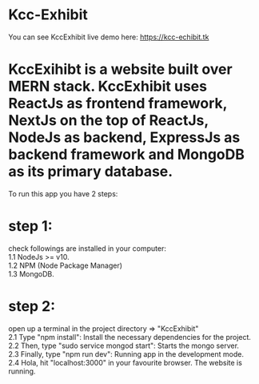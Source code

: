 # Kcc-Exhibit

You can see KccExhibit live demo here: https://kcc-echibit.tk

# KccExihibt is a website built over MERN stack. KccExhibit uses ReactJs as frontend framework, NextJs on the top of ReactJs, NodeJs as backend, ExpressJs as backend framework and MongoDB as its primary database.

To run this app you have 2 steps:

# step 1:
check followings are installed in your computer:<br />
      1.1 NodeJs >= v10.<br />
      1.2 NPM (Node Package Manager)<br />
      1.3 MongoDB.<br />
      
# step 2:
open up a terminal in the project directory => "KccExhibit"<br />
      2.1 Type "npm install": Install the necessary dependencies for the project.<br />
      2.2 Then, type "sudo service mongod start": Starts the mongo server.<br />
      2.3 Finally, type "npm run dev": Running app in the development mode.<br />
      2.4 Hola, hit "localhost:3000" in your favourite browser. The website is running.<br />
